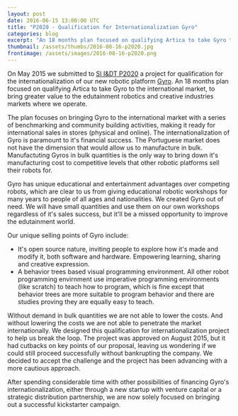 ```yaml
---
layout: post
date: 2016-06-15 13:00:00 UTC
title: "P2020 - Qualification for Internationalization Gyro"
categories: blog
excerpt: "An 18 months plan focused on qualifying Artica to take Gyro to the international market, to bring greater value to the edutainment robotics and creative industries markets where we operate."
thumbnail: /assets/thumbs/2016-08-16-p2020.jpg
frontimage: /assets/images/2016-08-16-p2020.png
---
```


On May 2015 we submitted to [SI I&DT P2020][1] a project for qualification for the internationalization of our new robotic platform [Gyro][2]. An 18 months plan focused on qualifying Artica to take Gyro to the international market, to bring greater value to the edutainment robotics and creative industries markets where we operate.

The plan focuses on bringing Gyro to the international market with a series of benchmarking and community building activities, making it ready for international sales in stores (physical and online). The internationalization of Gyro is paramount to it's financial success. The Portuguese market does not have the dimension that would allow us to manufacture in bulk. Manufactuting Gyros in bulk quantities is the only way to bring down it's manufacturing cost to competitive levels that other robotic platforms sell their robots for.

Gyro has unique educational and entertainment advantages over competing robots, which are clear to us from giving educational robotic workshops for many years to people of all ages and nationalities. We created Gyro out of need. We will have small quantities and use them on our own workshops regardless of it's sales success, but it'll be a missed opportunity to improve the edutainment world.

Our unique selling points of Gyro include:

* It's open source nature, inviting people to explore how it's made and modify it, both software and hardware. Empowering learning, sharing and creative expression.
* A behavior trees based visual programming environment. All other robot programming envirnment use imperative programming environments (like scratch) to teach how to program, which is fine except that behavior trees are more suitable to program behavior and there are studies proving they are equally easy to teach.

Without demand in bulk quantities we are not able to lower the costs. And without lowering the costs we are not able to penetrate the market internationally. We designed this qualification for internationalization project to help us break the loop. The project was approved on August 2015, but it had cutbacks on key points of our proposal, leaving us wondering if we could still proceed successfully without bankrupting the company. We decided to accept the challenge and the project has been advancing with a more cautious approach.

After spending considerable time with other possibilities of financing Gyro's internationalization, either through a new startup with venture capital or a strategic distribution partnership, we are now solely focused on bringing out a successful kickstarter campaign.

[1]: https://www.portugal2020.pt/Portal2020
[2]: http://gyro.artica.cc/
